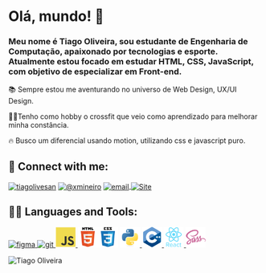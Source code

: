 <h1> Olá, mundo! 👋 </h1>

<h3 align="left">Meu nome é Tiago Oliveira, sou estudante de Engenharia de Computação, apaixonado por tecnologias e esporte. Atualmente estou focado em estudar HTML, CSS, JavaScript, com objetivo de especializar em Front-end.</h3>

<p>📚  Sempre estou me aventurando no universo de Web Design, UX/UI Design.<p>
<p>🏋️‍♂️Tenho como hobby o crossfit que veio como aprendizado para melhorar minha constância. <p>
<p>🔥  Busco um diferencial usando motion, utilizando css e javascript puro.  </p>

<h2 align="left">📱 Connect with me:</h2>

<p align="left">
<a href="https://linkedin.com/in/tiagolivesan" target="_blank"><img align="center" src="https://img.shields.io/badge/LinkedIn-342680?style=for-the-badge&logo=linkedin&logoColor=white" alt="tiagolivesan" /></a>
<a href="https://www.instagram.com/xmineiro/" target="_blank"><img align="center" src="https://img.shields.io/badge/xmineiro-342680?style=for-the-badge&logo=instagram&logoColor=white" alt="@xmineiro" /></a>
<a href="mailto:tiagolivesan@outlook.com" target="_blank"><img align="center" src="https://img.shields.io/badge/tiagolivesan@outlook.com-342680?style=for-the-badge&logo=microsoft-outlook&logoColor=white" alt="email" />
<a href="https://tosantos.com.br/" target="_blank"><img align="center" src="https://img.shields.io/badge/Meus Trabalhos-342680?style=for-the-badge&logo" alt="Site" /></a>
</a>

</p>

<h2 align="left">👨‍💻 Languages and Tools:</h2>

<p align="left"> 
  
<a href="https://www.figma.com/" target="_blank"> <img src="https://www.vectorlogo.zone/logos/figma/figma-icon.svg" alt="figma" width="40" height="40"/></a><a href="https://git-scm.com/" target="_blank"> <img src="https://www.vectorlogo.zone/logos/git-scm/git-scm-icon.svg" alt="git" width="40" height="40"/></a><a href="https://developer.mozilla.org/en-US/docs/Web/JavaScript" target="_blank"> <img src="https://raw.githubusercontent.com/devicons/devicon/master/icons/javascript/javascript-original.svg" alt="javascript" width="40" height="40"/></a><a href="https://www.w3.org/html/" target="_blank"> <img src="https://raw.githubusercontent.com/devicons/devicon/master/icons/html5/html5-original-wordmark.svg" alt="html5" width="40" height="40"/></a><a href="https://www.w3schools.com/css/" target="_blank"><img src="https://raw.githubusercontent.com/devicons/devicon/master/icons/css3/css3-original-wordmark.svg" alt="css3" width="40" height="40"/></a> <a href="https://www.python.org" target="_blank"> <img src="https://raw.githubusercontent.com/devicons/devicon/master/icons/python/python-original.svg" alt="python" width="40" height="40"/><a href="https://www.w3schools.com/cpp/" target="_blank"> <img src="https://raw.githubusercontent.com/devicons/devicon/master/icons/cplusplus/cplusplus-original.svg" alt="cplusplus" width="40" height="40"/></a><a href="https://reactjs.org/" target="_blank"> <img src="https://raw.githubusercontent.com/devicons/devicon/master/icons/react/react-original-wordmark.svg" alt="react" width="40" height="40"/></a><a href="https://sass-lang.com" target="_blank"> <img src="https://raw.githubusercontent.com/devicons/devicon/master/icons/sass/sass-original.svg" alt="sass" width="40" height="40"/></a>

</p>

<p><img align="center" src="https://github-readme-stats.vercel.app/api/top-langs?username=tosantos1&show_icons=true&locale=en&layout=compact" alt="Tiago Oliveira" /></p>


    
